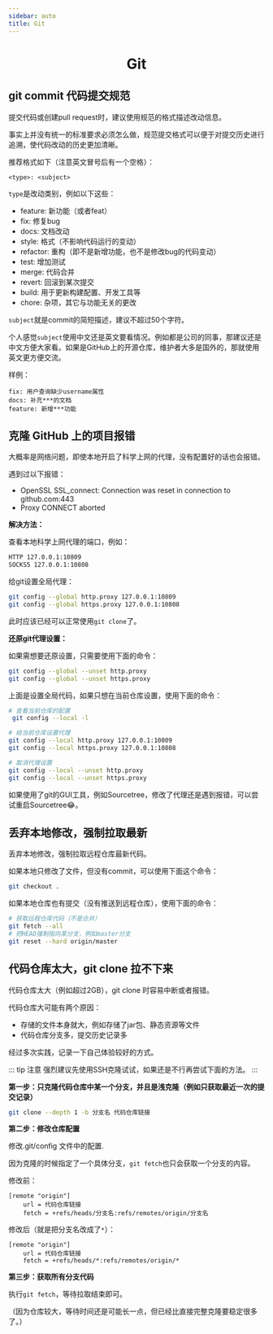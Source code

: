 ```yaml
---
sidebar: auto
title: Git
---
```


<h1 align='center'>Git</h1>

## git commit 代码提交规范

提交代码或创建pull request时，建议使用规范的格式描述改动信息。

事实上并没有统一的标准要求必须怎么做，规范提交格式可以便于对提交历史进行追溯，使代码改动的历史更加清晰。

推荐格式如下（注意英文冒号后有一个空格）：

```
<type>: <subject>
```

`type`是改动类别，例如以下这些：

- feature: 新功能（或者feat）
- fix: 修复bug
- docs: 文档改动
- style: 格式（不影响代码运行的变动）
- refactor: 重构（即不是新增功能，也不是修改bug的代码变动）
- test: 增加测试
- merge: 代码合并
- revert: 回滚到某次提交
- build: 用于更新构建配置、开发工具等
- chore: 杂项，其它与功能无关的更改

`subject`就是commit的简短描述，建议不超过50个字符。

个人感觉`subject`使用中文还是英文要看情况。例如都是公司的同事，那建议还是中文方便大家看。如果是GitHub上的开源仓库，维护者大多是国外的，那就使用英文更方便交流。

样例：

```
fix: 用户查询缺少username属性
docs: 补充***的文档
feature: 新增***功能
```

## 克隆 GitHub 上的项目报错

大概率是网络问题，即使本地开启了科学上网的代理，没有配置好的话也会报错。

遇到过以下报错：

- OpenSSL SSL_connect: Connection was reset in connection to github.com:443
- Proxy CONNECT aborted

**解决方法：**

查看本地科学上网代理的端口，例如：

```bash
HTTP 127.0.0.1:10809
SOCKS5 127.0.0.1:10808
```

给git设置全局代理：

```bash
git config --global http.proxy 127.0.0.1:10809
git config --global https.proxy 127.0.0.1:10808
```

此时应该已经可以正常使用`git clone`了。

**还原git代理设置：**

如果需想要还原设置，只需要使用下面的命令：

```bash
git config --global --unset http.proxy
git config --global --unset https.proxy
```

上面是设置全局代码，如果只想在当前仓库设置，使用下面的命令：

```bash
# 查看当前仓库的配置
 git config --local -l

# 给当前仓库设置代理
git config --local http.proxy 127.0.0.1:10809
git config --local https.proxy 127.0.0.1:10808

# 取消代理设置
git config --local --unset http.proxy
git config --local --unset https.proxy
```

如果使用了git的GUI工具，例如Sourcetree，修改了代理还是遇到报错，可以尝试重启Sourcetree😂。



## 丢弃本地修改，强制拉取最新

丢弃本地修改，强制拉取远程仓库最新代码。

如果本地只修改了文件，但没有commit，可以使用下面这个命令：

```bash
git checkout .
```

如果本地仓库也有提交（没有推送到远程仓库），使用下面的命令：

```bash
# 获取远程仓库代码（不是合并）
git fetch --all
# 把HEAD强制指向某分支，例如master分支
git reset --hard origin/master
```



## 代码仓库太大，git clone 拉不下来

代码仓库太大（例如超过2GB），git clone 时容易中断或者报错。

代码仓库大可能有两个原因：

- 存储的文件本身就大，例如存储了jar包、静态资源等文件
- 代码仓库分支多，提交历史记录多



经过多次实践，记录一下自己体验较好的方式。

::: tip 注意
强烈建议先使用SSH克隆试试，如果还是不行再尝试下面的方法。
:::

**第一步：只克隆代码仓库中某一个分支，并且是浅克隆（例如只获取最近一次的提交记录）**

```bash
git clone --depth 1 -b 分支名 代码仓库链接
```

**第二步：修改仓库配置**

修改.git/config 文件中的配置.

因为克隆的时候指定了一个具体分支，`git fetch`也只会获取一个分支的内容。

修改前：

```
[remote "origin"]
	url = 代码仓库链接
	fetch = +refs/heads/分支名:refs/remotes/origin/分支名
```

修改后（就是把分支名改成了`*`）：

```
[remote "origin"]
	url = 代码仓库链接
	fetch = +refs/heads/*:refs/remotes/origin/*
```

**第三步：获取所有分支代码**

执行`git fetch`，等待拉取结束即可。

（因为仓库较大，等待时间还是可能长一点，但已经比直接完整克隆要稳定很多了。）
